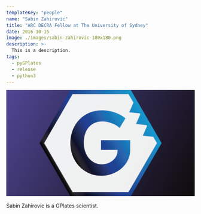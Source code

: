 ```yaml
---
templateKey: "people"
name: "Sabin Zahirovic"
title: "ARC DECRA Fellow at The University of Sydney"
date: 2016-10-15
image: ./images/sabin-zahirovic-180x180.png
description: >-
  This is a description.
tags:
  - pyGPlates
  - release
  - python3
---
```


![Sabin Zahirovic](./images/default-1200x650.png)

Sabin Zahirovic is a GPlates scientist.
